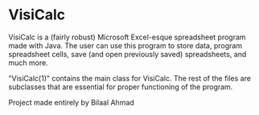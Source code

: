 # VisiCalc
VisiCalc is a (fairly robust) Microsoft Excel-esque spreadsheet program made with Java. The user can use this program to store data, program spreadsheet cells, save (and open previously saved) spreadsheets, and much more.

"VisiCalc(1)" contains the main class for VisiCalc. The rest of the files are subclasses that are essential for proper functioning of the program.

Project made entirely by Bilaal Ahmad
